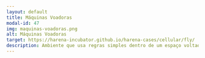 ```yaml
---
layout: default
title: Máquinas Voadoras
modal-id: 47
img: maquinas-voadoras.png
alt: Máquinas Voadoras
target: https://harena-incubator.github.io/harena-cases/cellular/fly/
description: Ambiente que usa regras simples dentro de um espaço voltado a ensino/aprendizagem para a simulação de máquinas voadoras. A partir desse tema, são criados desafios de lógica. Faixa etária recomendada - 8 a 12 anos.
---
```

